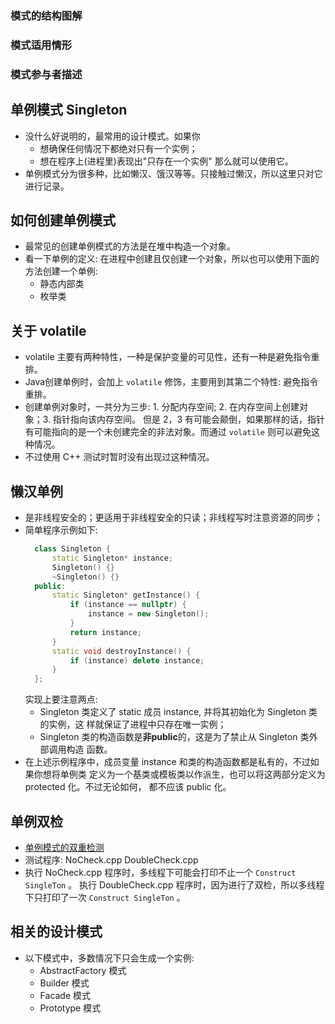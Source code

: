 
### 模式的结构图解

### 模式适用情形

### 模式参与者描述



## 单例模式 Singleton
- 没什么好说明的，最常用的设计模式。如果你
    + 想确保任何情况下都绝对只有一个实例；
    + 想在程序上(进程里)表现出"只存在一个实例"
  那么就可以使用它。
- 单例模式分为很多种，比如懒汉、饿汉等等。只接触过懒汉，所以这里只对它进行记录。

## 如何创建单例模式
- 最常见的创建单例模式的方法是在堆中构造一个对象。
- 看一下单例的定义: 在进程中创建且仅创建一个对象，所以也可以使用下面的方法创建一个单例:
    + 静态内部类
    + 枚举类
	
## 关于 volatile
- volatile 主要有两种特性，一种是保护变量的可见性，还有一种是避免指令重排。
- Java创建单例时，会加上 `volatile` 修饰，主要用到其第二个特性: 避免指令重排。
- 创建单例对象时，一共分为三步: 1. 分配内存空间; 2. 在内存空间上创建对象；3. 指针指向该内存空间。
  但是 2，3 有可能会颠倒，如果那样的话，指针有可能指向的是一个未创建完全的非法对象。而通过 `volatile` 则可以避免这种情况。
- 不过使用 C++ 测试时暂时没有出现过这种情况。

## 懒汉单例
- 是非线程安全的；更适用于非线程安全的只读；非线程写时注意资源的同步；
- 简单程序示例如下:
  ```c++
    class Singleton {
        static Singleton* instance;
        Singleton() {}
        ~Singleton() {}
    public:
        static Singleton* getInstance() {
            if (instance == nullptr) {
                instance = new Singleton();
            }
            return instance;
        }
        static void destroyInstance() {
            if (instance) delete instance;
        }
    };
  ```
  实现上要注意两点:
    + Singleton 类定义了 static 成员 instance, 并将其初始化为 Singleton 类的实例，这
      样就保证了进程中只存在唯一实例；
    + Singleton 类的构造函数是**非public**的，这是为了禁止从 Singleton 类外部调用构造
      函数。
- 在上述示例程序中，成员变量 instance 和类的构造函数都是私有的，不过如果你想将单例类
  定义为一个基类或模板类以作派生，也可以将这两部分定义为 protected 化。不过无论如何，
  都不应该 public 化。

## 单例双检
- [单例模式的双重检测](https://www.cnblogs.com/tangZH/p/10031337.html)
- 测试程序: NoCheck.cpp DoubleCheck.cpp
- 执行 NoCheck.cpp 程序时，多线程下可能会打印不止一个 `Construct SingleTon` 。
  执行 DoubleCheck.cpp 程序时，因为进行了双检，所以多线程下只打印了一次 `Construct SingleTon` 。
  
## 相关的设计模式
- 以下模式中，多数情况下只会生成一个实例:
    + AbstractFactory 模式
    + Builder 模式
    + Facade 模式
    + Prototype 模式
